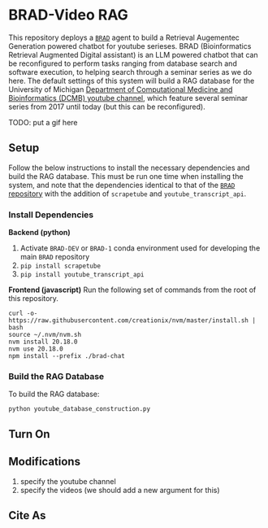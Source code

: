 # BRAD-Video RAG
This repository deploys a [`BRAD`](https://github.com/Jpickard1/BRAD) agent to build a Retrieval Augementec Generation powered chatbot for youtube serieses. BRAD (Bioinformatics Retrieval Augmented Digital assistant) is an LLM powered chatbot that can be reconfigured to perform tasks ranging from database search and software execution, to helping search through a seminar series as we do here. The default settings of this system will build a RAG database for the University of Michigan [Department of Computational Medicine and Bioinformatics (DCMB) youtube channel](https://www.youtube.com/@universityofmichigancomput8877/featured), which feature several seminar series from 2017 until today (but this can be reconfigured).

TODO: put a gif here

## Setup
Follow the below instructions to install the necessary dependencies and build the RAG database. This must be run one time when installing the system, and note that the dependencies identical to that of the [`BRAD` repository](https://github.com/Jpickard1/BRAD) with the addition of `scrapetube` and `youtube_transcript_api`.

### Install Dependencies

**Backend (python)**
1. Activate `BRAD-DEV` or `BRAD-1` conda environment used for developing the main `BRAD` repository
2. `pip install scrapetube`
3. `pip install youtube_transcript_api`

**Frontend (javascript)**
Run the following set of commands from the root of this repository.
```
curl -o- https://raw.githubusercontent.com/creationix/nvm/master/install.sh | bash
source ~/.nvm/nvm.sh
nvm install 20.18.0
nvm use 20.18.0
npm install --prefix ./brad-chat
```
### Build the RAG Database

To build the RAG database:
```
python youtube_database_construction.py
```

## Turn On

## Modifications

1. specify the youtube channel
2. specify the videos (we should add a new argument for this)

## Cite As
